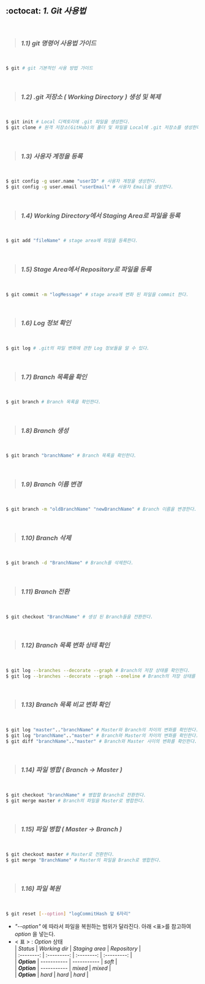 ## :octocat: _1. Git 사용법_  

</br>

> ### _1.1) git 명령어 사용법 가이드_


</br>

````bash
$ git # git 기본적인 사용 방법 가이드
````   
</br>

> ### _1.2) .git 저장소 ( Working Directory ) 생성 및 복제_   

</br>

````bash
$ git init # Local 디렉토리에 .git 파일을 생성한다.      
$ git clone # 원격 저장소(GitHub)의 폴더 및 파일을 Local에 .git 저장소를 생성한다.
````   
</br>

> ### _1.3) 사용자 계정을 등록_     

</br>
   
````bash
$ git config -g user.name "userID" # 사용자 계정을 생성한다.
$ git config -g user.email "userEmail" # 사용자 Email을 생성한다.
````   
</br>

> ### _1.4) Working Directory에서 Staging Area로 파일을 등록_   

</br>
   
````bash
$ git add "fileName" # stage area에 파일을 등록한다.
````           
</br>

> ### _1.5) Stage Area에서 Repository로 파일을 등록_   

</br>
   
````bash
$ git commit -m "logMessage" # stage area에 변화 된 파일을 commit 한다.
````
</br>

> ### _1.6) Log 정보 확인_

</br>
   
````bash
$ git log # .git의 파일 변화에 관한 Log 정보들을 알 수 있다.
````   
</br>

> ### _1.7) Branch 목록을 확인_

</br>
   
````bash
$ git branch # Branch 목록을 확인한다.
````   
</br>

> ### _1.8) Branch 생성_

</br>
   
````bash
$ git branch "branchName" # Branch 목록을 확인한다.
````   
</br>

> ### _1.9) Branch 이름 변경_

</br>
   
````bash
$ git branch -m "oldBranchName" "newBranchName" # Branch 이름을 변경한다.
````   
</br>

> ### _1.10) Branch 삭제_

</br>
   
````bash
$ git branch -d "BranchName" # Branch를 삭제한다.
````    
</br>

> ### _1.11) Branch 전환_

</br>
   
````bash
$ git checkout "BranchName" # 생성 된 Branch들을 전환한다.
````           
</br>

> ### _1.12) Branch 목록 변화 상태 확인_

</br>
   
````bash
$ git log --branches --decorate --graph # Branch의 저장 상태를 확인한다.
$ git log --branches --decorate --graph --oneline # Branch의 저장 상태를 한 줄로 확인한다.
```` 
</br>

> ### _1.13) Branch 목록 비교 변화 확인_

</br>
   
````bash
$ git log "master".."branchName" # Master와 Branch의 차이의 변화를 확인한다.
$ git log "branchName".."master" # Branch와 Master의 차이의 변화를 확인한다.
$ git diff "branchName".."master" # Branch와 Master 사이의 변화를 확인한다.
```` 
</br>

> ### _1.14) 파일 병합 ( Branch -> Master )_

</br>
   
````bash
$ git checkout "branchName" # 병합할 Branch로 전환한다.
$ git merge master # Branch의 파일을 Master로 병합한다.
````   
</br>

> ### _1.15) 파일 병합 ( Master -> Branch )_

</br>
   
````bash
$ git checkout master # Master로 전환한다.
$ git merge "BranchName" # Master의 파일을 Branch로 병합한다.
````
</br>

> ### _1.16) 파일 복원_

</br>
   
````bash
$ git reset [--option] "logCommitHash 앞 6자리" 
````
* _"--option"_ 에 따라서 파일을 복원하는 범위가 달라진다. 아래 <표>를 참고하여 _option_ 을 넣는다.
* < 표 > : _Option_ 상태    
  |   _Status_   | _Working dir_ | _Staging area_ |  _Repository_  |     
  | :--------: | :---------: | :--------:  |  :---------:  |   
  | **_Option_** | ----------- | ----------- |    _soft_     |   
  | **_Option_** | ----------- |    _mixed_    |    _mixed_    |   
  | **_Option_** |   _hard_     |    _hard_     |    _hard_     |
  
</br>
